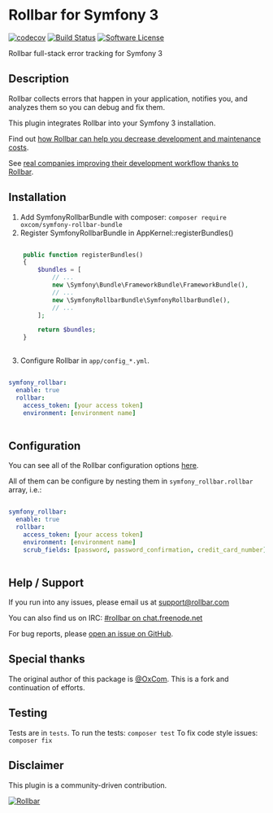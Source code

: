 # Rollbar for Symfony 3
[![codecov](https://codecov.io/gh/rollbar/rollbar-php-symfony3-bundle/branch/master/graph/badge.svg)](https://codecov.io/gh/rollbar/rollbar-php-symfony3-bundle)
[![Build Status](https://travis-ci.org/rollbar/rollbar-php-symfony3-bundle.svg?branch=master)](https://travis-ci.org/rollbar/rollbar-php-symfony3-bundle)
[![Software License](https://img.shields.io/badge/license-MIT-brightgreen.svg?style=flat-square)](LICENSE)

Rollbar full-stack error tracking for Symfony 3

## Description
Rollbar collects errors that happen in your application, notifies you, and analyzes them so you can debug and fix them.

This plugin integrates Rollbar into your Symfony 3 installation.

Find out [how Rollbar can help you decrease development and maintenance costs](https://rollbar.com/features/).

See [real companies improving their development workflow thanks to Rollbar](https://rollbar.com/customers/).

## Installation
1. Add SymfonyRollbarBundle with composer: `composer require oxcom/symfony-rollbar-bundle`
2. Register SymfonyRollbarBundle in AppKernel::registerBundles()

```php

    public function registerBundles()
    {
        $bundles = [
            // ...
            new \Symfony\Bundle\FrameworkBundle\FrameworkBundle(),
            // ...
            new \SymfonyRollbarBundle\SymfonyRollbarBundle(),
            // ...
        ];

        return $bundles;
    }
    
```

3. Configure Rollbar in `app/config_*.yml`.

```yaml

symfony_rollbar:
  enable: true
  rollbar:
    access_token: [your access token]
    environment: [environment name]
    
```

## Configuration

You can see all of the Rollbar configuration options [here](https://github.com/rollbar/rollbar-php#configuration-reference).

All of them can be configure by nesting them in `symfony_rollbar.rollbar` array, i.e.:

```yaml

symfony_rollbar:
  enable: true
  rollbar:
    access_token: [your access token]
    environment: [environment name]
    scrub_fields: [password, password_confirmation, credit_card_number]
    
```

## Help / Support

If you run into any issues, please email us at [support@rollbar.com](mailto:support@rollbar.com)

You can also find us on IRC: [#rollbar on chat.freenode.net](irc://chat.freenode.net/rollbar)

For bug reports, please [open an issue on GitHub](https://github.com/rollbar/rollbar-php-symfony3-bundle/issues/new).

## Special thanks

The original author of this package is [@OxCom](https://www.oxcom.me). This is a fork and continuation of efforts.

## Testing

Tests are in `tests`.
To run the tests: `composer test`
To fix code style issues: `composer fix`

## Disclaimer

This plugin is a community-driven contribution.

[![Rollbar](https://d26gfdfi90p7cf.cloudfront.net/rollbar-badge.144534.o.png)](https://rollbar.com/)
